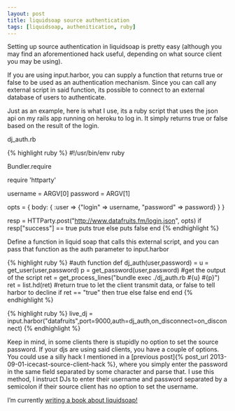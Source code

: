 ```yaml
---
layout: post
title: liquidsoap source authentication
tags: [liquidsoap, authenitication, ruby]
---
```


Setting up source authentication in liquidsoap is pretty easy (although you may find an aforementioned hack useful, depending on what source client you may be using).

If you are using input.harbor, you can supply a function that returns true or false to be used as an authentication mechanism. Since you can call any external script in said function, its possible to connect to an external database of users to authenticate.

Just as an example, here is what I use, its a ruby script that uses the json api on my rails app running on heroku to log in. It simply returns true or false based on the result of the login.

dj_auth.rb

{% highlight ruby %}
#!/usr/bin/env ruby

Bundler.require

require 'httparty'

username = ARGV[0]
password = ARGV[1]

opts = { body: { :user => {"login" => username, "password" => password} } }

resp = HTTParty.post("http://www.datafruits.fm/login.json", opts)
if resp["success"] == true
  puts true
else
  puts false
end
{% endhighlight %}

Define a function in liquid soap that calls this external script, and you can pass that function as the auth parameter to input.harbor

{% highlight ruby %}
#auth function
def dj_auth(user,password) =
  u = get_user(user,password)
  p = get_password(user,password)
  #get the output of the script
  ret = get_process_lines("bundle exec ./dj_auth.rb #{u} #{p}")
  ret = list.hd(ret)
  #return true to let the client transmit data, or false to tell harbor to decline
  if ret == "true" then
    true
  else
    false
  end
end
{% endhighlight %}

{% highlight ruby %}
live_dj = input.harbor("datafruits",port=9000,auth=dj_auth,on_disconnect=on_disconnect)
{% endhighlight %}

Keep in mind, in some clients there is stupidly no option to set the source
password. If your djs are using said clients, you have a couple of options. You
could use a silly hack I mentioned in a [previous post]{% post_url 2013-09-01-icecast-source-client-hack %}, where you simply enter the password in the same field separated by some character and parse that. I use this method, I instruct DJs to enter their username and password separated by a semicolon if their source client has no option to set the username.

I’m currently [writing a book about liquidsoap!](https://leanpub.com/modernonlineradiowithliquidsoap)
